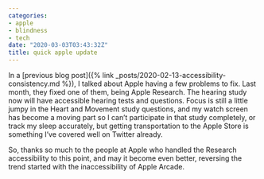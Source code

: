 ```yaml
---
categories:
- apple
- blindness
- tech
date: "2020-03-03T03:43:32Z"
title: quick apple update
---
```


In a [previous blog post]({% link
_posts/2020-02-13-accessibility-consistency.md %}), I
talked about Apple having a few problems to fix. Last month, they
fixed one of them, being Apple Research. The hearing study now will
have accessible hearing tests and questions. Focus is still a little
jumpy in the Heart and Movement study questions, and my watch screen
has become a moving part so I can’t participate in that study
completely, or track my sleep accurately, but getting transportation
to the Apple Store is something I’ve covered well on Twitter already.

So, thanks so much to the people at Apple who handled the Research
accessibility to this point, and may it become even better, reversing
the trend started with the inaccessibility of Apple Arcade.
